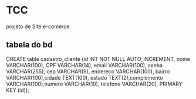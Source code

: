 # TCC
projeto de Site e-comerce 

## tabela do bd

CREATE table cadastro_cliente (id INT NOT NULL AUTO_INCREMENT, nome VARCHAR(100), CPF VARCHAR(14), email VARCHAR(100), senha VARCHAR(255), cep VARCHAR(9), endereco VARCHAR(100), bairro VARCHAR(100),cidade TEXT(100), estado TEXT(2),complemento VARCHAR(100),numero VARCHAR(10), telefone VARCHAR(20), PRIMARY KEY (id));